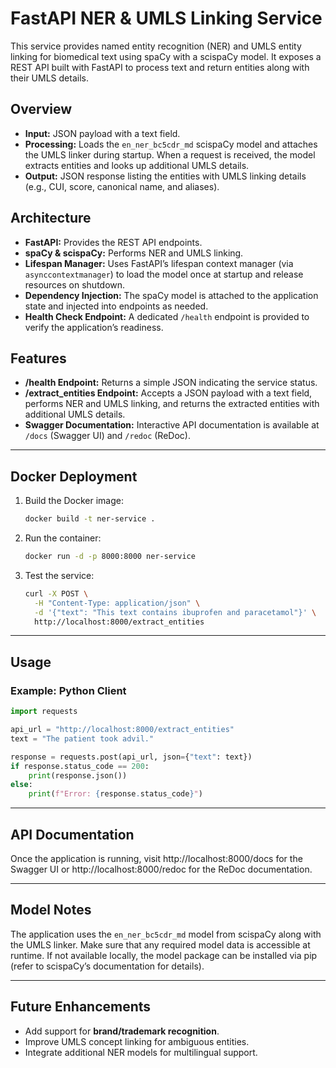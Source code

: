 # FastAPI NER & UMLS Linking Service

This service provides named entity recognition (NER) and UMLS entity linking for biomedical text using spaCy with a scispaCy model. It exposes a REST API built with FastAPI to process text and return entities along with their UMLS details.

## Overview

- **Input:** JSON payload with a text field.
- **Processing:** Loads the `en_ner_bc5cdr_md` scispaCy model and attaches the UMLS linker during startup. When a request is received, the model extracts entities and looks up additional UMLS details.
- **Output:** JSON response listing the entities with UMLS linking details (e.g., CUI, score, canonical name, and aliases).

## Architecture

- **FastAPI:** Provides the REST API endpoints.
- **spaCy & scispaCy:** Performs NER and UMLS linking.
- **Lifespan Manager:** Uses FastAPI’s lifespan context manager (via `asynccontextmanager`) to load the model once at startup and release resources on shutdown.
- **Dependency Injection:** The spaCy model is attached to the application state and injected into endpoints as needed.
- **Health Check Endpoint:** A dedicated `/health` endpoint is provided to verify the application’s readiness.

## Features

- **/health Endpoint:** Returns a simple JSON indicating the service status.
- **/extract_entities Endpoint:** Accepts a JSON payload with a text field, performs NER and UMLS linking, and returns the extracted entities with additional UMLS details.
- **Swagger Documentation:** Interactive API documentation is available at `/docs` (Swagger UI) and `/redoc` (ReDoc).

---

## Docker Deployment

1. Build the Docker image:
   ```bash
   docker build -t ner-service .
   ```

2. Run the container:
   ```bash
   docker run -d -p 8000:8000 ner-service
   ```

3. Test the service:
   ```bash
   curl -X POST \
     -H "Content-Type: application/json" \
     -d '{"text": "This text contains ibuprofen and paracetamol"}' \
     http://localhost:8000/extract_entities
   ```

---

## Usage

### Example: Python Client

```python
import requests

api_url = "http://localhost:8000/extract_entities"
text = "The patient took advil."

response = requests.post(api_url, json={"text": text})
if response.status_code == 200:
    print(response.json())
else:
    print(f"Error: {response.status_code}")
```

---

## API Documentation

Once the application is running, visit http://localhost:8000/docs for the Swagger UI or http://localhost:8000/redoc for the ReDoc documentation.

---

## Model Notes

The application uses the `en_ner_bc5cdr_md` model from scispaCy along with the UMLS linker. Make sure that any required model data is accessible at runtime. If not available locally, the model package can be installed via pip (refer to scispaCy’s documentation for details).

---

## Future Enhancements

- Add support for **brand/trademark recognition**.
- Improve UMLS concept linking for ambiguous entities.
- Integrate additional NER models for multilingual support.
